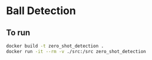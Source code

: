 # Ball Detection

## To run

```bash
docker build -t zero_shot_detection .
docker run -it --rm -v ./src:/src zero_shot_detection
```

